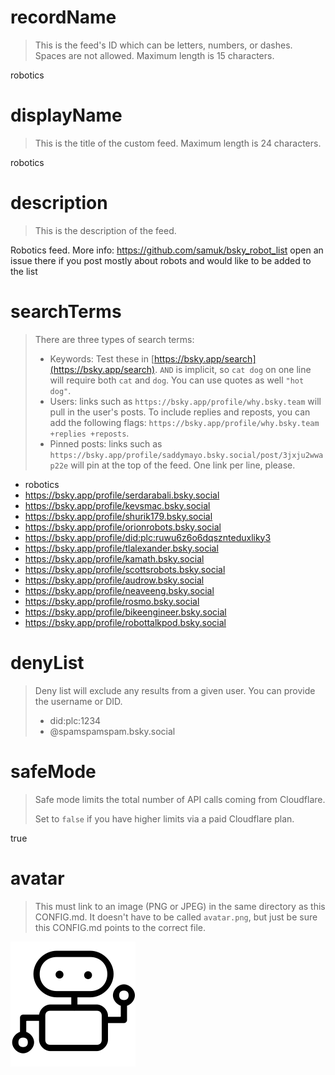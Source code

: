 
# recordName

> This is the feed's ID which can be letters, numbers, or dashes. Spaces are not allowed. Maximum length is 15 characters.

robotics

# displayName

> This is the title of the custom feed. Maximum length is 24 characters.

robotics

# description

> This is the description of the feed.

Robotics feed. More info: https://github.com/samuk/bsky_robot_list open an issue there if you post mostly about robots and would like to be added to the list

# searchTerms

> There are three types of search terms:
>
> - Keywords: Test these in [https://bsky.app/search](https://bsky.app/search). `AND` is implicit, so `cat dog` on one line will require both `cat` and `dog`. You can use quotes as well `"hot dog"`.
> - Users: links such as `https://bsky.app/profile/why.bsky.team` will pull in the user's posts. To include replies and reposts, you can add the following flags: `https://bsky.app/profile/why.bsky.team +replies +reposts`.
> - Pinned posts: links such as `https://bsky.app/profile/saddymayo.bsky.social/post/3jxju2wwap22e` will pin at the top of the feed. One link per line, please.

- robotics
- https://bsky.app/profile/serdarabali.bsky.social
- https://bsky.app/profile/kevsmac.bsky.social
- https://bsky.app/profile/shurik179.bsky.social
- https://bsky.app/profile/orionrobots.bsky.social
- https://bsky.app/profile/did:plc:ruwu6z6o6dqsznteduxliky3
- https://bsky.app/profile/tlalexander.bsky.social
- https://bsky.app/profile/kamath.bsky.social
- https://bsky.app/profile/scottsrobots.bsky.social
- https://bsky.app/profile/audrow.bsky.social
- https://bsky.app/profile/neaveeng.bsky.social
- https://bsky.app/profile/rosmo.bsky.social
- https://bsky.app/profile/bikeengineer.bsky.social
- https://bsky.app/profile/robottalkpod.bsky.social
  


# denyList

> Deny list will exclude any results from a given user. You can provide the username or DID.
>
> - did:plc:1234
> - @spamspamspam.bsky.social

# safeMode

> Safe mode limits the total number of API calls coming from Cloudflare.
>
> Set to `false` if you have higher limits via a paid Cloudflare plan.

true

# avatar

> This must link to an image (PNG or JPEG) in the same directory as this CONFIG.md. It doesn't have to be called `avatar.png`, but just be sure this CONFIG.md points to the correct file.

![](avatar.png)
